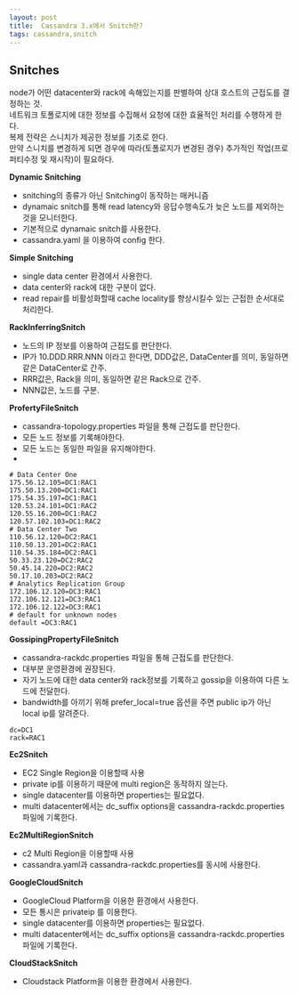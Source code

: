 ```yaml
---
layout: post
title:  Cassandra 3.x에서 Snitch란?
tags: cassandra,snitch
---
```



## Snitches
node가 어떤 datacenter와 rack에 속해있는지를 판별하여 상대 호스트의 근접도를 결정하는 것.  
네트워크 토폴로지에 대한 정보를 수집해서 요청에 대한 효율적인 처리를 수행하게 한다.  
복제 전략은 스니치가 제공한 정보를 기초로 한다.  
만약 스니치를 변경하게 되면 경우에 따라(토폴로지가 변경된 경우) 추가적인 작업(프로퍼티수정 및 재시작)이 필요하다.  


**Dynamic Snitching**  
- snitching의 종류가 아닌 Snitching이 동작하는 매커니즘  
- dynamaic snitch를 통해 read latency와 응답수행속도가 늦은 노드를 제외하는 것을 모니터한다.  
- 기본적으로 dynamaic snitch를 사용한다.  
- cassandra.yaml 을 이용하여 config 한다.  


**Simple Snitching**  
- single data center 환경에서 사용한다.  
- data center와 rack에 대한 구분이 없다.  
- read repair를 비활성화할때 cache locality를 향상시킬수 있는 근접한 순서대로 처리한다.  


**RackInferringSnitch**  
- 노드의 IP 정보를 이용하여 근접도를 판단한다.  
- IP가 10.DDD.RRR.NNN 이라고 한다면, DDD값은, DataCenter를 의미, 동일하면 같은 DataCenter로 간주. 
- RRR값은, Rack을 의미, 동일하면 같은 Rack으로 간주. 
- NNN값은, 노드를 구분.  

**ProfertyFileSnitch**  
- cassandra-topology.properties 파일을 통해 근접도를 판단한다.  
- 모든 노드 정보를 기록해야한다.  
- 모든 노드는 동일한 파일을 유지해야한다.  
- 
```
# Data Center One  
175.56.12.105=DC1:RAC1  
175.50.13.200=DC1:RAC1  
175.54.35.197=DC1:RAC1  
120.53.24.101=DC1:RAC2  
120.55.16.200=DC1:RAC2  
120.57.102.103=DC1:RAC2  
# Data Center Two  
110.56.12.120=DC2:RAC1  
110.50.13.201=DC2:RAC1  
110.54.35.184=DC2:RAC1  
50.33.23.120=DC2:RAC2  
50.45.14.220=DC2:RAC2  
50.17.10.203=DC2:RAC2  
# Analytics Replication Group  
172.106.12.120=DC3:RAC1  
172.106.12.121=DC3:RAC1  
172.106.12.122=DC3:RAC1  
# default for unknown nodes  
default =DC3:RAC1  
```

**GossipingPropertyFileSnitch**  
- cassandra-rackdc.properties 파일을 통해 근접도를 판단한다.  
- 대부분 운영환경에 권장된다.  
- 자기 노드에 대한 data center와 rack정보를 기록하고 gossip을 이용하여 다른 노드에 전달한다.  
- bandwidth를 아끼기 위해 prefer_local=true 옵션을 주면 public ip가 아닌 local ip를 알려준다.  
```
dc=DC1  
rack=RAC1  
```

**Ec2Snitch**  
- EC2 Single Region을 이용할때 사용  
- private ip를 이용하기 때문에 multi region은 동작하지 않는다.  
- single datacenter를 이용하면 properties는 필요없다.  
- multi datacenter에서는 dc_suffix options을 cassandra-rackdc.properties 파일에 기록한다.  


**Ec2MultiRegionSnitch**  
- c2 Multi Region을 이용할때 사용  
- cassandra.yaml과 cassandra-rackdc.properties를 동시에 사용한다.  


**GoogleCloudSnitch**  
- GoogleCloud Platform을 이용한 환경에서 사용한다.  
- 모든 통시은 privateip 를 이용한다.
- single datacenter를 이용하면 properties는 필요없다.
- multi datacenter에서는 dc_suffix options을 cassandra-rackdc.properties 파일에 기록한다.


**CloudStackSnitch**  
- Cloudstack Platform을 이용한 환경에서 사용한다.
